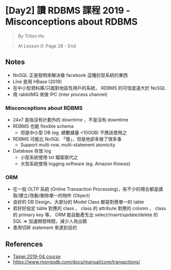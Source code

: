 # [Day2] 讀 RDBMS 課程 2019 - Misconceptions about RDBMS

> By Triton Ho

> At Lesson 0: Page 28 - End

## Notes

- NoSQL 正是發明來解決像 facebook 這種巨型系統的東西
- Line 是用 HBase (2019)
- 在中小型資料庫/只面對地區性用戶的系統， RDBMS 的可信度遠大於 NoSQL
- 用 rabbitMQ 來做 IPC (inter process channel) 

### Misconceptions about RDBMS

- 24x7 是指沒有計劃外的 downtime ，不是沒有 downtime
- RDBMS 也能 flexible schema
    - 但是中小型 DB (eg. 總數據量 <100GB) 不應該使用之
- RDBMS 可能比 NoSQL 「慢」，但是他卻多做了很多事
    - Support multi-row, multi-statement atomicity
- Database 存放 log
    - 小型系統使用 txt 檔案取代之
    - 大型系統使用 logging software (eg. Amazon Kinesis)

### ORM

- 在一般 OLTP 系統 (Online Transaction Processing)，有不少的場合都是讀取/建立/改動/刪除單一的物件 (Object)
- 良好的 DB Design，大部分的 Model Class 都是對應單一的 table
- 若好好設定 table 對應的 class 、 class 的 attribute 對應的 column 、 class 的 primary key 等， ORM 能自動產生出 select/insert/update/delete 的 SQL => 加速開發時間，減少人為出錯
- 善用切碎 statement 來達到目的


## References

- [Taipei 2019-04 course](https://github.com/TritonHo/slides/tree/master/Taipei%202019-04%20course)
- https://www.mongodb.com/docs/manual/core/transactions/
